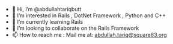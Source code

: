 - 👋 Hi, I’m @abdullahtariqbutt
- 👀 I’m interested in Rails , DotNet Framework , Python and C++
- 🌱 I’m currently learning Rails
- 💞️ I’m looking to collaborate on the Rails Framework
- 📫 How to reach me : Mail me at: abdullah.tariq@square63.org

<!---
abdullahtariqbutt/abdullahtariqbutt is a ✨ special ✨ repository because its `README.md` (this file) appears on your GitHub profile.
You can click the Preview link to take a look at your changes.
--->
